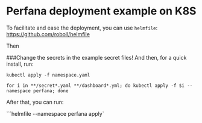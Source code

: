# Perfana deployment example on K8S

To facilitate and ease the deployment, you can use
 `helmfile`: https://github.com/roboll/helmfile

Then 

###Change the secrets in the example secret files!
And then, for a quick install, run:

```kubectl apply -f namespace.yaml ```

```for i in **/secret*.yaml **/dashboard*.yml; do kubectl apply -f $i --namespace perfana; done```

After that, you can run:

```helmfile --namespace perfana apply`
